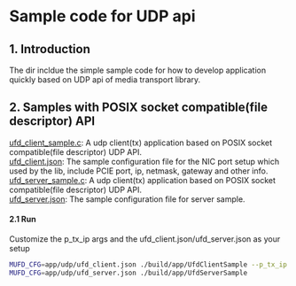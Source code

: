 # Sample code for UDP api

## 1. Introduction

The dir incldue the simple sample code for how to develop application quickly based on UDP api of media transport library.

## 2. Samples with POSIX socket compatible(file descriptor) API

[ufd_client_sample.c](ufd_client_sample.c): A udp client(tx) application based on POSIX socket compatible(file descriptor) UDP API.<br>
[ufd_client.json](ufd_client.json): The sample configuration file for the NIC port setup which used by the lib, include PCIE port, ip, netmask, gateway and other info.<br>
[ufd_server_sample.c](ufd_server_sample.c): A udp client(tx) application based on POSIX socket compatible(file descriptor) UDP API.<br>
[ufd_server.json](ufd_server.json): The sample configuration file for server sample.<br>

#### 2.1 Run

Customize the p_tx_ip args and the ufd_client.json/ufd_server.json as your setup

```bash
MUFD_CFG=app/udp/ufd_client.json ./build/app/UfdClientSample --p_tx_ip 192.168.85.80
MUFD_CFG=app/udp/ufd_server.json ./build/app/UfdServerSample
```
